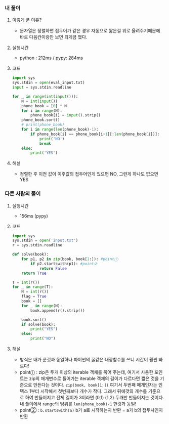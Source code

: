 ### 내 풀이

1. 이렇게 푼 이유?

   - 문자열은 정렬하면 접두어가 같은 경우 자동으로 짧은걸 위로 올려주기때문에 바로 다음칸이랑만 보면 되게끔 했다.

2. 실행시간

   - python : 212ms / pypy: 284ms

3. 코드

   ```python
   import sys
   sys.stdin = open(eval_input.txt)
   input = sys.stdin.readline
   
   for _ in range(int(input())):
       N = int(input())
       phone_book = [0] * N
       for i in range(N):
           phone_book[i] = input().strip()
       phone_book.sort()
       # print(phone_book)
       for i in range(len(phone_book)-1):
           if phone_book[i] == phone_book[i+1][:len(phone_book[i])]:
               print('NO')
               break
       else:
           print('YES')
   ```

4. 해설

   - 정렬한 후 이전 값이 이후값의 접두어인게 있으면 NO, 그런게 하나도 없으면 YES






### 다른 사람의 풀이

1. 실행시간

   - 156ms (pypy)

2. 코드

   ```python
   import sys
   sys.stdin = open('input.txt')
   r = sys.stdin.readline
   
   def solve(book):
       for p1, p2 in zip(book, book[1:]): #pointⓛ
           if p2.startswith(p1): #point②
               return False
       return True
   
   T = int(r())
   for _ in range(T):
       N = int(r())
       flag = True
       book = []
       for _ in range(N):
           book.append(r().strip())
   
       book.sort()
       if solve(book):
           print("YES")
       else:
           print("NO")
   ```

3. 해설

   - 방식은 내가 푼것과 동일하나 파이썬의 꿀같은 내장함수를 쓰니 시간이 훨씬 빠르다!
   - pointⓛ : zip은 두개 이상의 iterable 객체를 묶어 주는데, 여기서 사용한 포인트는 zip의 매개변수로 들어가는 iterable 객체의 길이가 다르다면 짧은 것을 기준으로 만든다는 것이다.  `zip(book, book[1:])`  여기서 두번째 매개인자는 인덱스 1부터 시작해서 첫번째보다 개수가 작다. 그래서 뒤에것의 개수를 기준으로 하여 만들어지고 전체 길이가 3이라면 (0,1) (1,2) 두개만 만들어지는 것이다. 내 풀이에서 range의 범위를 `len(phone_book)-1` 한것과 동일!
   - point② : `b.startswith(a)` b가 a로 시작하는지 반환 = a가 b의 접두사인지 반환